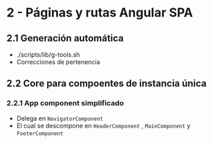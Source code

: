 # 2 - Páginas y rutas Angular SPA

## 2.1 Generación automática
- ./scripts/lib/g-tools.sh
- Correcciones de pertenencia

## 2.2 Core para compoentes de instancia única

### 2.2.1 App component simplificado
- Delega en `NavigatorComponent`
- El cual se descompone en `HeaderComponent` , `MainComponent` y `FooterComponent`


